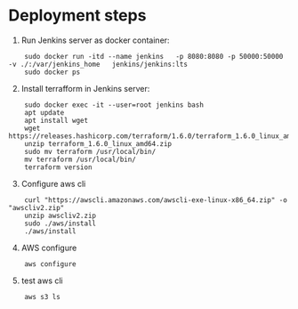 # Deployment steps
1. Run Jenkins server as docker container:
    
```
    sudo docker run -itd --name jenkins   -p 8080:8080 -p 50000:50000   -v ./:/var/jenkins_home   jenkins/jenkins:lts
    sudo docker ps

```

2. Install terrafform in Jenkins server:

```
    sudo docker exec -it --user=root jenkins bash
    apt update
    apt install wget
    wget https://releases.hashicorp.com/terraform/1.6.0/terraform_1.6.0_linux_amd64.zip
    unzip terraform_1.6.0_linux_amd64.zip
    sudo mv terraform /usr/local/bin/
    mv terraform /usr/local/bin/
    terraform version

```

3. Configure aws cli 

```
    curl "https://awscli.amazonaws.com/awscli-exe-linux-x86_64.zip" -o "awscliv2.zip"
    unzip awscliv2.zip
    sudo ./aws/install
    ./aws/install

```

4. AWS configure

```
    aws configure

```

5. test aws cli

```
    aws s3 ls

```

